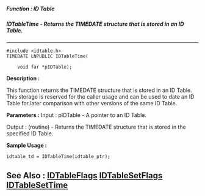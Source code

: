 ##### Function : ID Table
##### IDTableTime - Returns the TIMEDATE structure that is stored in an ID Table.
---
```
#include <idtable.h>
TIMEDATE LNPUBLIC IDTableTime(

	void far *pIDTable);
```
**Description :**

This function returns the TIMEDATE structure that is stored in an ID Table.  
This storage is reserved for the caller usage and can be used to date an ID 
Table for later comparison with other versions of the same ID Table.

**Parameters :**
Input :
pIDTable  -  A pointer to an ID Table.

Output :
(routine)  -  Returns the TIMEDATE structure that is stored in the specified ID Table.



**Sample Usage :**
```
idtable_td = IDTableTime(idtable_ptr);
```
**See Also :**
[IDTableFlags](/reference/Func/IDTableFlags)
[IDTableSetFlags](/reference/Func/IDTableSetFlags)
[IDTableSetTime](/reference/Func/IDTableSetTime)
---
